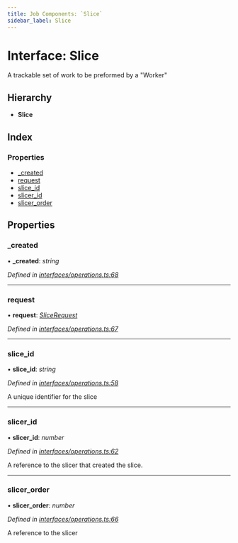 ```yaml
---
title: Job Components: `Slice`
sidebar_label: Slice
---
```


# Interface: Slice

A trackable set of work to be preformed by a "Worker"

## Hierarchy

* **Slice**

## Index

### Properties

* [_created](slice.md#_created)
* [request](slice.md#request)
* [slice_id](slice.md#slice_id)
* [slicer_id](slice.md#slicer_id)
* [slicer_order](slice.md#slicer_order)

## Properties

###  _created

• **_created**: *string*

*Defined in [interfaces/operations.ts:68](https://github.com/terascope/teraslice/blob/fd211a8bb/packages/job-components/src/interfaces/operations.ts#L68)*

___

###  request

• **request**: *[SliceRequest](slicerequest.md)*

*Defined in [interfaces/operations.ts:67](https://github.com/terascope/teraslice/blob/fd211a8bb/packages/job-components/src/interfaces/operations.ts#L67)*

___

###  slice_id

• **slice_id**: *string*

*Defined in [interfaces/operations.ts:58](https://github.com/terascope/teraslice/blob/fd211a8bb/packages/job-components/src/interfaces/operations.ts#L58)*

A unique identifier for the slice

___

###  slicer_id

• **slicer_id**: *number*

*Defined in [interfaces/operations.ts:62](https://github.com/terascope/teraslice/blob/fd211a8bb/packages/job-components/src/interfaces/operations.ts#L62)*

A reference to the slicer that created the slice.

___

###  slicer_order

• **slicer_order**: *number*

*Defined in [interfaces/operations.ts:66](https://github.com/terascope/teraslice/blob/fd211a8bb/packages/job-components/src/interfaces/operations.ts#L66)*

A reference to the slicer
